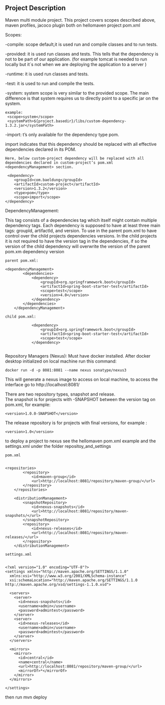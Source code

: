 Project Description
--

Maven multi module project. This project covers scopes described above, 
maven profiles, jacoco plugin both on hellomaven project pom.xml 

Scopes:

-compile: scope default,it is used run and compile classes and to run tests.

-provided: it is used run classes and tests. This tells that the dependency is not to be part of our application. (for
example tomcat is needed to run locally but it´s not when we are deploying the application to a server )

-runtime: it is used run classes and tests.

-test: it is used to run and compile the tests.

-system: system scope is very similar to the provided scope. The main difference is that system requires us to directly
point to a specific jar on the system.

``` 
example:
 <scope>system</scope>
 <systemPath>${project.basedir}/libs/custom-dependency-1.3.2.jar</systemPath>
````

-import: t’s only available for the dependency type pom.

import indicates that this dependency should be replaced with all effective dependencies declared in its POM.

``` 
Here, below custom-project dependency will be replaced with all dependencies declared in custom-project’s pom.xml <dependencyManagement> section.

 <dependency>
    <groupId>com.baeldung</groupId>
    <artifactId>custom-project</artifactId>
    <version>1.3.2</version>
    <type>pom</type>
    <scope>import</scope>
</dependency>
````

DependencyManagement:

This tag consists of a dependencies tag which itself might contain multiple dependency tags. Each dependency is supposed
to have at least three main tags: groupId, artifactId, and version.
To use in the parent pom.xml to have control over the child projects dependencies versions.
In the child projects it is not required to have the version tag in the dependencies, if so the version of the child
dependency will overwrite the version of the parent pom.xm dependency version

``` 
parent pom.xml:

<dependencyManagement>
		<dependencies>
			<dependency>
				<groupId>org.springframework.boot</groupId>
				<artifactId>spring-boot-starter-test</artifactId>
				<scope>test</scope>
				<version>4.0</version>
			</dependency>
		</dependencies>
	</dependencyManagement>
	
child pom.xml:

            <dependency>
				<groupId>org.springframework.boot</groupId>
				<artifactId>spring-boot-starter-test</artifactId>
				<scope>test</scope>
			</dependency>
	
````


Repository Managers (Nexus):
Must have docker installed. After docker desktop initialized on local machine run this command: <br/>

````
docker run -d -p 8081:8081 --name nexus sonatype/nexus3
````
This will generate a nexus image to access on local machine, to access the interface go to http://localhost:8081/  

There are two repository types, snapshot and release.<br/>
The snapshot is for projects with -SNAPSHOT between the version tag on pom.xml, for example: 
````
<version>1.0.0-SNAPSHOT</version>
````
The release repository is for projects with final versions, for example :
````
<version>1.0</version>
````

to deploy a project to nexus see the hellomaven pom.xml example and the settings.xml under the folder repositoy_and_settings <br />
````
pom.xml 


<repositories>
		<repository>
			<id>maven-group</id>
			<url>http://localhost:8081/repository/maven-group/</url>
		</repository>
	</repositories>

	<distributionManagement>
		<snapshotRepository>
			<id>nexus-snapshots</id>
			<url>http://localhost:8081/repository/maven-snapshots/</url>
		</snapshotRepository>
		<repository>
			<id>nexus-releases</id>
			<url>http://localhost:8081/repository/maven-releases/</url>
		</repository>
	</distributionManagement>
````

````
settings.xml 


<?xml version="1.0" encoding="UTF-8"?>
<settings xmlns="http://maven.apache.org/SETTINGS/1.1.0"
  xmlns:xsi="http://www.w3.org/2001/XMLSchema-instance"
  xsi:schemaLocation="http://maven.apache.org/SETTINGS/1.1.0 http://maven.apache.org/xsd/settings-1.1.0.xsd">

  <servers>
    <server>
      <id>nexus-snapshots</id>
      <username>admin</username>
      <password>admintest</password>
    </server>
    <server>
      <id>nexus-releases</id>
      <username>admin</username>
      <password>admintest</password>
    </server>
  </servers>

  <mirrors>
    <mirror>
      <id>central</id>
      <name>central</name>
      <url>http://localhost:8081/repository/maven-group/</url>
      <mirrorOf>*</mirrorOf>
    </mirror>
  </mirrors>

</settings>
````

then run mvn deploy
